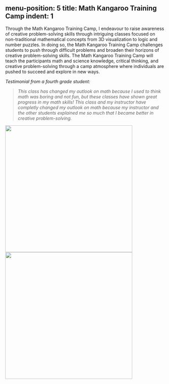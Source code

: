 
menu-position: 5
title: Math Kangaroo Training Camp
indent: 1
---

Through the Math Kangaroo Training Camp, I endeavour to raise awareness of creative problem-solving skills through intriguing classes focused on non-traditional mathematical concepts from 3D visualization to logic and number puzzles. In doing so, the Math Kangaroo Training Camp challenges students to push through difficult problems and broaden their horizons of creative problem-solving skills. The Math Kangaroo Training Camp will teach the participants math and science knowledge, critical thinking, and creative problem-solving through a camp atmosphere where individuals are pushed to succeed and explore in new ways.

<div class="testimonial-quote group">
    <cite><span>Testimonial from a fourth grade student:</span></cite>
    <blockquote>
		<p><em>This class has changed my outlook on math because I used to think math was boring and not fun, but these classes have shown great progress in my math skills! This class and my instructor have completly changed my outlook on math because my instructor and the other students explained me so much that I became better in creative problem-solving.</em></p>
	</blockquote>  
</div>

<img src="img/mktc-1.png" width="400" class="center"/>
<img src="img/mktc-2.png" width="400" class="center"/>